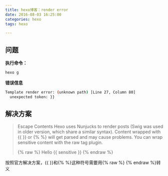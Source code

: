```yaml
---
title: hexo博客：render error
date: 2016-08-03 16:25:00
categories: hexo
tags: hexo

---
```

## 问题
**执行命令：**
``` bash
hexo g
```
**错误信息**
``` bash
Template render error: (unknown path) [Line 27, Column 80]
  unexpected token: }}
```

## 解决方案
> Escape Contents
> Hexo uses Nunjucks to render posts (Swig was used in older version, which share a similar syntax). Content wrapped with {{ }} or {% %} will get parsed and may cause problems. You can wrap sensitive content with the raw tag plugin.
> 
> {% raw %}
> Hello {{ sensitive }}
> {% endraw %}

按照官方解决方案，{{  }}和{%  %}这种符号需要用{% raw %} {% endraw %}转义